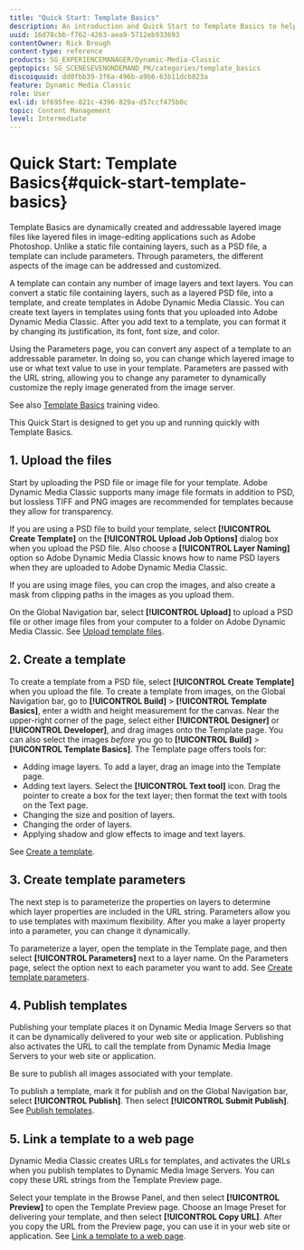 ```yaml
---
title: "Quick Start: Template Basics"
description: An introduction and Quick Start to Template Basics to help you get up and running quickly in Adobe Dynamic Media Classic.
uuid: 16d78cbb-f762-4263-aea9-5712eb933693
contentOwner: Rick Brough
content-type: reference
products: SG_EXPERIENCEMANAGER/Dynamic-Media-Classic
geptopics: SG_SCENESEVENONDEMAND_PK/categories/template_basics
discoiquuid: dd0fbb39-3f6a-496b-a9b6-63b11dcb823a
feature: Dynamic Media Classic
role: User
exl-id: bf695fee-821c-4396-829a-d57ccf475b0c
topic: Content Management
level: Intermediate
---
```

# Quick Start: Template Basics{#quick-start-template-basics}

Template Basics are dynamically created and addressable layered image files like layered files in image-editing applications such as Adobe Photoshop. Unlike a static file containing layers, such as a PSD file, a template can include parameters. Through parameters, the different aspects of the image can be addressed and customized.

A template can contain any number of image layers and text layers. You can convert a static file containing layers, such as a layered PSD file, into a template, and create templates in Adobe Dynamic Media Classic. You can create text layers in templates using fonts that you uploaded into Adobe Dynamic Media Classic. After you add text to a template, you can format it by changing its justification, its font, font size, and color.

Using the Parameters page, you can convert any aspect of a template to an addressable parameter. In doing so, you can change which layered image to use or what text value to use in your template. Parameters are passed with the URL string, allowing you to change any parameter to dynamically customize the reply image generated from the image server.

See also [Template Basics](https://s7d5.scene7.com/s7viewers/html5/VideoViewer.html?videoserverurl=https://s7d5.scene7.com/is/content/&emailurl=https://s7d5.scene7.com/s7/emailFriend&serverUrl=https://s7d5.scene7.com/is/image/&config=Scene7SharedAssets/Universal_HTML5_Video&contenturl=https://s7d5.scene7.com/skins/&asset=S7tutorials/553_Template%20Basics_converted%20renamed_Dynamic%20Banners-AVS) training video.

This Quick Start is designed to get you up and running quickly with Template Basics.

## 1. Upload the files

Start by uploading the PSD file or image file for your template. Adobe Dynamic Media Classic supports many image file formats in addition to PSD, but lossless TIFF and PNG images are recommended for templates because they allow for transparency.

If you are using a PSD file to build your template, select **[!UICONTROL Create Template]** on the **[!UICONTROL Upload Job Options]** dialog box when you upload the PSD file. Also choose a **[!UICONTROL Layer Naming]** option so Adobe Dynamic Media Classic knows how to name PSD layers when they are uploaded to Adobe Dynamic Media Classic.

If you are using image files, you can crop the images, and also create a mask from clipping paths in the images as you upload them.

On the Global Navigation bar, select **[!UICONTROL Upload]** to upload a PSD file or other image files from your computer to a folder on Adobe Dynamic Media Classic. See [Upload template files](uploading-template-files.md#uploading_template_files).

## 2. Create a template

To create a template from a PSD file, select **[!UICONTROL Create Template]** when you upload the file. To create a template from images, on the Global Navigation bar, go to **[!UICONTROL Build]** > **[!UICONTROL Template Basics]**, enter a width and height measurement for the canvas. Near the upper-right corner of the page, select either **[!UICONTROL Designer]** or **[!UICONTROL Developer]**, and drag images onto the Template page. You can also select the images *before* you go to **[!UICONTROL Build]** > **[!UICONTROL Template Basics]**. The Template page offers tools for:

* Adding image layers. To add a layer, drag an image into the Template page.
* Adding text layers. Select the **[!UICONTROL Text tool]** icon. Drag the pointer to create a box for the text layer; then format the text with tools on the Text page.
* Changing the size and position of layers.
* Changing the order of layers.
* Applying shadow and glow effects to image and text layers.

See [Create a template](creating-template.md#creating_a_template).

## 3. Create template parameters

The next step is to parameterize the properties on layers to determine which layer properties are included in the URL string. Parameters allow you to use templates with maximum flexibility. After you make a layer property into a parameter, you can change it dynamically.

To parameterize a layer, open the template in the Template page, and then select **[!UICONTROL Parameters]** next to a layer name. On the Parameters page, select the option next to each parameter you want to add. See [Create template parameters](creating-template-parameters.md#creating_template_parameters).

## 4. Publish templates

Publishing your template places it on Dynamic Media Image Servers so that it can be dynamically delivered to your web site or application. Publishing also activates the URL to call the template from Dynamic Media Image Servers to your web site or application.

Be sure to publish all images associated with your template.

To publish a template, mark it for publish and on the Global Navigation bar, select **[!UICONTROL Publish]**. Then select **[!UICONTROL Submit Publish]**. See [Publish templates](publishing-templates.md#publishing_templates).

## 5. Link a template to a web page

Dynamic Media Classic creates URLs for templates, and activates the URLs when you publish templates to Dynamic Media Image Servers. You can copy these URL strings from the Template Preview page.

Select your template in the Browse Panel, and then select **[!UICONTROL Preview]** to open the Template Preview page. Choose an Image Preset for delivering your template, and then select **[!UICONTROL Copy URL]**. After you copy the URL from the Preview page, you can use it in your web site or application. See [Link a template to a web page](linking-template-web-page.md#linking_a_template_to_a_web_page).
